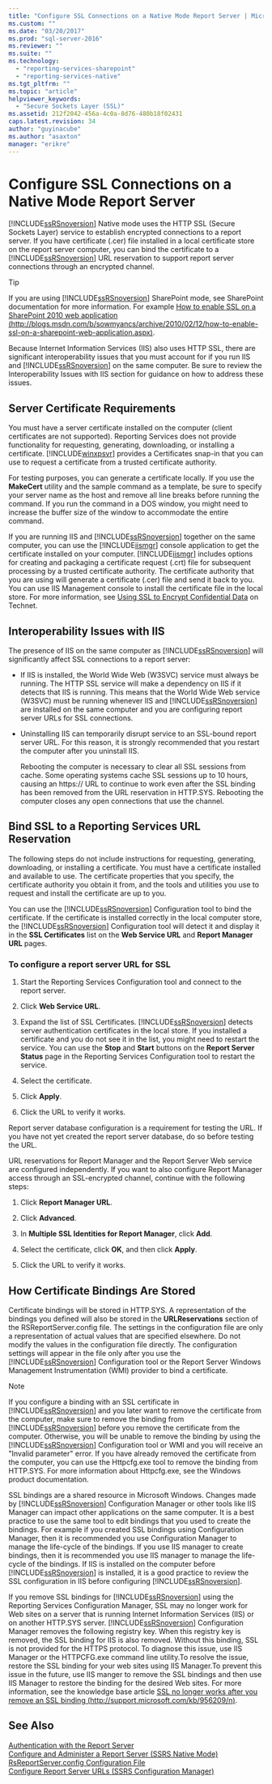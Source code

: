 ```yaml
---
title: "Configure SSL Connections on a Native Mode Report Server | Microsoft Docs"
ms.custom: ""
ms.date: "03/20/2017"
ms.prod: "sql-server-2016"
ms.reviewer: ""
ms.suite: ""
ms.technology: 
  - "reporting-services-sharepoint"
  - "reporting-services-native"
ms.tgt_pltfrm: ""
ms.topic: "article"
helpviewer_keywords: 
  - "Secure Sockets Layer (SSL)"
ms.assetid: 212f2042-456a-4c0a-8d76-480b18f02431
caps.latest.revision: 34
author: "guyinacube"
ms.author: "asaxton"
manager: "erikre"
---
```

# Configure SSL Connections on a Native Mode Report Server
  [!INCLUDE[ssRSnoversion](../../includes/ssrsnoversion-md.md)] Native mode uses the HTTP SSL (Secure Sockets Layer) service to establish encrypted connections to a report server. If you have certificate (.cer) file installed in a local certificate store on the report server computer, you can bind the certificate to a [!INCLUDE[ssRSnoversion](../../includes/ssrsnoversion-md.md)] URL reservation to support report server connections through an encrypted channel.  
  
> [!TIP]  
>  If you are using [!INCLUDE[ssRSnoversion](../../includes/ssrsnoversion-md.md)] SharePoint mode, see SharePoint documentation for more information. For example [How to enable SSL on a SharePoint 2010 web application (http://blogs.msdn.com/b/sowmyancs/archive/2010/02/12/how-to-enable-ssl-on-a-sharepoint-web-application.aspx)](http://blogs.msdn.com/b/sowmyancs/archive/2010/02/12/how-to-enable-ssl-on-a-sharepoint-web-application.aspx).  
  
 Because Internet Information Services (IIS) also uses HTTP SSL, there are significant interoperability issues that you must account for if you run IIS and [!INCLUDE[ssRSnoversion](../../includes/ssrsnoversion-md.md)] on the same computer. Be sure to review the Interoperability Issues with IIS section for guidance on how to address these issues.  
  
## Server Certificate Requirements  
 You must have a server certificate installed on the computer (client certificates are not supported). Reporting Services does not provide functionality for requesting, generating, downloading, or installing a certificate. [!INCLUDE[winxpsvr](../../includes/winxpsvr-md.md)] provides a Certificates snap-in that you can use to request a certificate from a trusted certificate authority.  
  
 For testing purposes, you can generate a certificate locally. If you use the **MakeCert** utility and the sample command as a template, be sure to specify your server name as the host and remove all line breaks before running the command. If you run the command in a DOS window, you might need to increase the buffer size of the window to accommodate the entire command.  
  
 If you are running IIS and [!INCLUDE[ssRSnoversion](../../includes/ssrsnoversion-md.md)] together on the same computer, you can use the [!INCLUDE[iismgr](../../includes/iismgr-md.md)] console application to get the certificate installed on your computer. [!INCLUDE[iismgr](../../includes/iismgr-md.md)] includes options for creating and packaging a certificate request (.crt) file for subsequent processing by a trusted certificate authority. The certificate authority that you are using will generate a certificate (.cer) file and send it back to you. You can use IIS Management console to install the certificate file in the local store. For more information, see [Using SSL to Encrypt Confidential Data](http://go.microsoft.com/fwlink/?LinkId=71123) on Technet.  
  
## Interoperability Issues with IIS  
 The presence of IIS on the same computer as [!INCLUDE[ssRSnoversion](../../includes/ssrsnoversion-md.md)] will significantly affect SSL connections to a report server:  
  
-   If IIS is installed, the World Wide Web (W3SVC) service must always be running. The HTTP SSL service will make a dependency on IIS if it detects that IIS is running. This means that the World Wide Web service (W3SVC) must be running whenever IIS and [!INCLUDE[ssRSnoversion](../../includes/ssrsnoversion-md.md)] are installed on the same computer and you are configuring report server URLs for SSL connections.  
  
-   Uninstalling IIS can temporarily disrupt service to an SSL-bound report server URL. For this reason, it is strongly recommended that you restart the computer after you uninstall IIS.  
  
     Rebooting the computer is necessary to clear all SSL sessions from cache. Some operating systems cache SSL sessions up to 10 hours, causing an https:// URL to continue to work even after the SSL binding has been removed from the URL reservation in HTTP.SYS. Rebooting the computer closes any open connections that use the channel.  
  
## Bind SSL to a Reporting Services URL Reservation  
 The following steps do not include instructions for requesting, generating, downloading, or installing a certificate. You must have a certificate installed and available to use. The certificate properties that you specify, the certificate authority you obtain it from, and the tools and utilities you use to request and install the certificate are up to you.  
  
 You can use the [!INCLUDE[ssRSnoversion](../../includes/ssrsnoversion-md.md)] Configuration tool to bind the certificate. If the certificate is installed correctly in the local computer store, the [!INCLUDE[ssRSnoversion](../../includes/ssrsnoversion-md.md)] Configuration tool will detect it and display it in the **SSL Certificates** list on the **Web Service URL** and **Report Manager URL** pages.  
  
### To configure a report server URL for SSL  
  
1.  Start the Reporting Services Configuration tool and connect to the report server.  
  
2.  Click **Web Service URL**.  
  
3.  Expand the list of SSL Certificates. [!INCLUDE[ssRSnoversion](../../includes/ssrsnoversion-md.md)] detects server authentication certificates in the local store. If you installed a certificate and you do not see it in the list, you might need to restart the service. You can use the **Stop** and **Start** buttons on the **Report Server Status** page in the Reporting Services Configuration tool to restart the service.  
  
4.  Select the certificate.  
  
5.  Click **Apply**.  
  
6.  Click the URL to verify it works.  
  
 Report server database configuration is a requirement for testing the URL. If you have not yet created the report server database, do so before testing the URL.  
  
 URL reservations for Report Manager and the Report Server Web service are configured independently. If you want to also configure Report Manager access through an SSL-encrypted channel, continue with the following steps:  
  
1.  Click **Report Manager URL**.  
  
2.  Click **Advanced**.  
  
3.  In **Multiple SSL Identities for Report Manager**, click **Add**.  
  
4.  Select the certificate, click **OK**, and then click **Apply**.  
  
5.  Click the URL to verify it works.  
  
## How Certificate Bindings Are Stored  
 Certificate bindings will be stored in HTTP.SYS. A representation of the bindings you defined will also be stored in the **URLReservations** section of the RSReportServer.config file. The settings in the configuration file are only a representation of actual values that are specified elsewhere. Do not modify the values in the configuration file directly. The configuration settings will appear in the file only after you use the [!INCLUDE[ssRSnoversion](../../includes/ssrsnoversion-md.md)] Configuration tool or the Report Server Windows Management Instrumentation (WMI) provider to bind a certificate.  
  
> [!NOTE]  
>  If you configure a binding with an SSL certificate in [!INCLUDE[ssRSnoversion](../../includes/ssrsnoversion-md.md)] and you later want to remove the certificate from the computer, make sure to remove the binding from [!INCLUDE[ssRSnoversion](../../includes/ssrsnoversion-md.md)] before you remove the certificate from the computer. Otherwise, you will be unable to remove the binding by using the [!INCLUDE[ssRSnoversion](../../includes/ssrsnoversion-md.md)] Configuration tool or WMI and you will receive an "Invalid parameter" error. If you have already removed the certificate from the computer, you can use the Httpcfg.exe tool to remove the binding from HTTP.SYS. For more information about Httpcfg.exe, see the Windows product documentation.  
  
 SSL bindings are a shared resource in Microsoft Windows. Changes made by [!INCLUDE[ssRSnoversion](../../includes/ssrsnoversion-md.md)] Configuration Manager or other tools like IIS Manager can impact other applications on the same computer. It is a best practice to use the same tool to edit bindings that you used to create the bindings.  For example if you created SSL bindings using Configuration Manager, then it is recommended you use Configuration Manager to manage the life-cycle of the bindings. If you use IIS manager to create bindings, then it is recommended you use IIS manager to manage the life-cycle of the bindings. If IIS is installed on the computer before [!INCLUDE[ssRSnoversion](../../includes/ssrsnoversion-md.md)] is installed, it is a good practice to review the SSL configuration in IIS before configuring [!INCLUDE[ssRSnoversion](../../includes/ssrsnoversion-md.md)].  
  
 If you remove SSL bindings for [!INCLUDE[ssRSnoversion](../../includes/ssrsnoversion-md.md)] using the Reporting Services Configuration Manager, SSL may no longer work for Web sites on a server that is running Internet Information Services (IIS) or on another HTTP.SYS server. [!INCLUDE[ssRSnoversion](../../includes/ssrsnoversion-md.md)] Configuration Manager removes the following registry key. When this registry key is removed, the SSL binding for IIS is also removed. Without this binding, SSL is not provided for the HTTPS protocol. To diagnose this issue, use IIS Manager or the HTTPCFG.exe command line utility.To resolve the issue, restore the SSL binding for your web sites using IIS Manager.To prevent this issue in the future, use IIS manger to remove the SSL bindings and then use IIS Manager to restore the binding for the desired Web sites. For more information, see the knowledge base article [SSL no longer works after you remove an SSL binding (http://support.microsoft.com/kb/956209/n)](http://support.microsoft.com/kb/956209/n).  
  
## See Also  
 [Authentication with the Report Server](../../reporting-services/security/authentication-with-the-report-server.md)   
 [Configure and Administer a Report Server &#40;SSRS Native Mode&#41;](../../reporting-services/report-server/configure-and-administer-a-report-server-ssrs-native-mode.md)   
 [RsReportServer.config Configuration File](../../reporting-services/report-server/rsreportserver-config-configuration-file.md)   
 [Configure Report Server URLs  &#40;SSRS Configuration Manager&#41;](../../reporting-services/install-windows/configure-report-server-urls-ssrs-configuration-manager.md)  
  
  